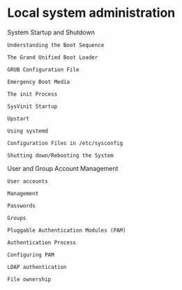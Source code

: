 # Local system administration

System Startup and Shutdown

    Understanding the Boot Sequence

    The Grand Unified Boot Loader

    GRUB Configuration File

    Emergency Boot Media

    The init Process

    SysVinit Startup

    Upstart

    Using systemd

    Configuration Files in /etc/sysconfig

    Shutting down/Rebooting the System

User and Group Account Management

    User accounts

    Management

    Passwords

    Groups

    Pluggable Authentication Modules (PAM)

    Authentication Process

    Configuring PAM

    LDAP authentication

    File ownership
